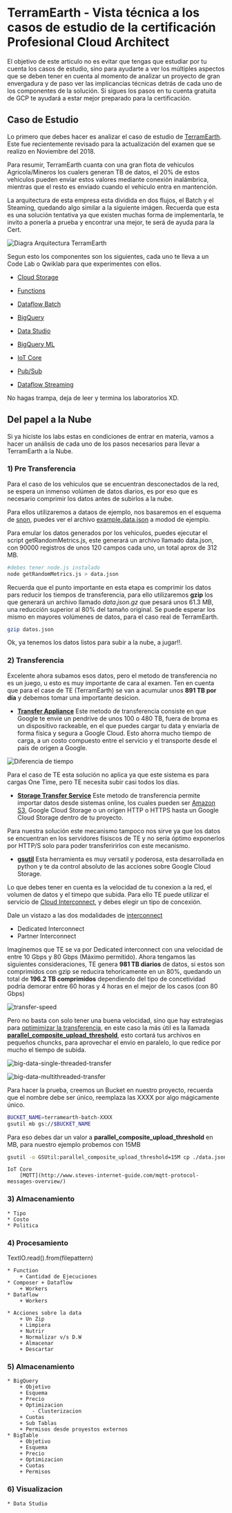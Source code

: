 # TerramEarth - Vista técnica a los casos de estudio de la certificación Profesional Cloud Architect 

El objetivo de este articulo no es evitar que tengas que estudiar por tu cuenta los casos de estudio, sino para ayudarte a ver los múltiples aspectos que se deben tener en cuenta al momento de analizar un proyecto de gran envergadura y de paso ver las implicancias técnicas detrás de cada uno de los componentes de la solución. Si sigues los pasos en tu cuenta gratuita de GCP te ayudará a estar mejor preparado para la certificación. 

## Caso de Estudio

Lo primero que debes hacer es analizar el caso de estudio de [TerramEarth](https://cloud.google.com/certification/guides/cloud-architect/casestudy-terramearth-rev2/). Este fue recientemente revisado para la actualización del examen que se realizo en Noviembre del 2018. 

Para resumir, TerramEarth cuanta con una gran flota de vehiculos Agricola/Mineros los cualers generan TB de datos, el 20% de estos vehiculos pueden enviar estos valores mediante conexión inalámbrica, mientras que el resto es enviado cuando el vehiculo entra en mantención.

La arquitectura de esta empresa esta dividida en dos flujos, el Batch y el Steaming, quedando algo similar a la siguiente imágen. Recuerda que esta es una solución tentativa ya que existen muchas forma de implementarla, te invito a ponerla a prueba y encontrar una mejor, te será de ayuda para la Cert.

![Diagra Arquitectura TerramEarth]()

Segun esto los componentes son los siguientes, cada uno te lleva a un Code Lab o Qwiklab para que experimentes con ellos.


* [Cloud Storage](https://codelabs.developers.google.com/codelabs/cloud-upload-objects-to-cloud-storage/index.html?index=..%2F..index)

* [Functions](https://codelabs.developers.google.com/codelabs/cloud-starting-cloudfunctions/index.html?index=..%2F..index)

* [Dataflow Batch](https://www.qwiklabs.com/focuses/3460?catalog_rank=%7B%22rank%22%3A1%2C%22num_filters%22%3A0%2C%22has_search%22%3Atrue%7D&parent=catalog&search_id=2129082)

* [BigQuery](https://codelabs.developers.google.com/codelabs/genomics-vcfbq/index.html?index=..%2F..index)

* [Data Studio](https://www.qwiklabs.com/focuses/1005?catalog_rank=%7B%22rank%22%3A5%2C%22num_filters%22%3A0%2C%22has_search%22%3Atrue%7D&parent=catalog&search_id=2128990)

* [BigQuery ML](https://codelabs.developers.google.com/codelabs/bqml-intro/index.html?index=..%2F..index)

* [IoT Core](https://codelabs.developers.google.com/codelabs/iot-data-pipeline/index.html?index=..%2F..index)

* [Pub/Sub](https://codelabs.developers.google.com/codelabs/cloud-spring-cloud-gcp-pubsub-integration/index.html?index=..%2F..index)

* [Dataflow Streaming](https://gist.github.com/maciekrb/9c73cb94a258e177e023dba9049dda13)


No hagas trampa, deja de leer y termina los laboratorios XD.

## Del papel a la Nube

Si ya hiciste los labs estas en condiciones de entrar en materia, vamos a hacer un análisis de cada uno de los pasos necesarios para llevar a TerramEarth a la Nube.


### 1) Pre Transferencia
Para el caso de los vehiculos que se encuentran desconectados de la red, se espera un inmenso volúmen de datos diarios, es por eso que es necesario comprimir los datos antes de subirlos a la nube. 

Para ellos utilizaremos a dataos de ejemplo, nos basaremos en el esquema de [snon](http://www.snon.org/), puedes ver el archivo [example.data.json]() a modod de ejemplo.

Para emular los datos generados por los vehiculos, puedes ejecutar el script getRandomMetrics.js, este generará un archivo llamado data.json, con 90000 registros de unos 120 campos cada uno, un total aprox de 312 MB.

```sh
#debes tener node.js instalado
node getRandomMetrics.js > data.json
```

Recuerda que el punto importante en esta etapa es comprimir los datos pars reducir los tiempos de transferencia, para ello utilizaremos __gzip__ los que generará un archivo llamado _data.json.gz_ que pesará unos 61.3 MB, una reducción superior al 80% del tamaño original. Se puede esperar los mismo en mayores volúmenes de datos, para el caso real de TerramEarth.

```sh
gzip datos.json
```

Ok, ya tenemos los datos listos para subir a la nube, a jugar!!.

### 2) Transferencia

Excelente ahora subamos esos datos, pero el metodo de transferencia no es un juego, u esto es muy importante de cara al examen. 
Ten en cuenta que para el case de TE (TerramEarth) se van a acumular unos __891 TB por día__ y debemos tomar una importante desicion.


* __[Transfer Appliance](https://cloud.google.com/transfer-appliance/)__
Este metodo de transferencia consiste en que Google te envie un pendrive de unos 100 o 480 TB, fuera de broma es un dispositivo rackeable, en el que puedes cargar tu data y enviarla de forma física y segura a Google Cloud. Esto ahorra mucho tiempo de carga, a un costo compuesto entre el servicio y el transporte desde el país de origen a Google.

![Diferencia de tiempo](https://cloud.google.com/images/transfer-appliance/transfer-appliance.gif)

Para el caso de TE esta solución no aplica ya que este sistema es para cargas One Time, pero TE necesita subir casi todos los días.

* __[Storage Transfer Service](https://cloud.google.com/storage-transfer/docs/overview)__
Este metodo de transferencia permite importar datos desde sistemas online, los cuales pueden ser [Amazon S3](https://aws.amazon.com/es/s3/), Google Cloud Storage o un origen HTTP o HTTPS hasta un Google Cloud Storage dentro de tu proyecto.

Para nuestra solución este mecanismo tampoco nos sirve ya que los datos se encuentran en los servidores físiscos de TE y no sería óptimo exponerlos por HTTP/S solo para poder transferirirlos con este mecanismo.


* __[gsutil](https://cloud.google.com/storage/docs/gsutil)__
Esta herramienta es muy versatil y poderosa, esta desarrollada en python y te da control absoluto de las acciones sobre Google Cloud Storage.

Lo que debes tener en cuenta es la velocidad de tu conexion a la red, el volumen de datos y el timepo que subida.
Para ello TE puede utilizar el servicio de [Cloud Interconnect](https://cloud.google.com/hybrid-connectivity/), y debes elegir un tipo de concexión.

Dale un vistazo a las dos modalidades de [interconnect](https://cloud.google.com/interconnect/docs/how-to/choose-type)

* Dedicated Interconnect
* Partner Interconnect

Imaginemos que TE se va por Dedicated interconnect con una velocidad de entre 10 Gbps y 80 Gbps (Máximo permitido). 
Ahora tengamos las siguientes consideraciones, TE genera __981 TB diarios__ de datos, si estos son comprimidos con gzip se reducira tehoricamente en un 80%, quedando un total de __196.2 TB comprimidos__ dependiendo del tipo de concetividad podría demorar entre 60 horas y 4 horas en el mejor de los casos (con 80 Gbps)

![transfer-speed](https://cloud.google.com/solutions/images/transfer-speed.png)

Pero no basta con solo tener una buena velocidad, sino que hay estrategias para [optimimizar la transferencia](https://medium.com/google-cloud/google-cloud-storage-large-object-upload-speeds-7339751eaa24), en este caso la más útil es la llamada __[parallel_composite_upload_threshold](https://cloud.google.com/storage/docs/gsutil/commands/cp)__, esto cortará tus archivos en pequeños chuncks, para aprovechar el envio en paralelo, lo que redice por mucho el tiempo de subida. 

![big-data-single-threaded-transfer](https://cloud.google.com/solutions/images/big-data-single-threaded-transfer.svg)

![big-data-multithreaded-transfer](https://cloud.google.com/solutions/images/big-data-multithreaded-transfer.svg)

Para hacer la prueba, creemos un Bucket en nuestro proyecto, recuerda que el nombre debe ser único, reemplaza las XXXX por algo mágicamente único.


```sh
BUCKET_NAME=terramearth-batch-XXXX
gsutil mb gs://$BUCKET_NAME

```

Para eso debes dar un valor a __parallel_composite_upload_threshold__ en MB, para nuestro ejemplo probemos con 15MB 

```sh
gsutil -o GSUtil:parallel_composite_upload_threshold=15M cp ./data.json gs://$BUCKET_NAME
```

	
	
	IoT Core 
		[MQTT](http://www.steves-internet-guide.com/mqtt-protocol-messages-overview/) 

### 3) Almacenamiento
	* Tipo
	* Costo
	* Politica

### 4) Procesamiento 

TextIO.read().from(filepattern)


	* Function
		+ Cantidad de Ejecuciones
	* Composer + Dataflow
		+ Workers
	* Dataflow
		+ Workers

	* Acciones sobre la data
		+ Un Zip
		+ Limpiera
		+ Nutrir
		+ Normalizar v/s D.W
		+ Almacenar
		+ Descartar

### 5) Almacenamiento
	* BigQuery
		+ Objetivo
		+ Esquema
		+ Precio
		+ Optimizacion
			- Clusterizacion
		+ Cuotas
		+ Sub Tablas
		+ Permisos desde proyestos externos
	* BigTable
		+ Objetivo
		+ Esquema
		+ Precio
		+ Optimizacion
		+ Cuotas
		+ Permisos

### 6) Visualizacion
	* Data Studio